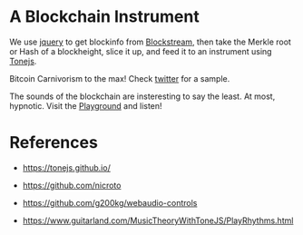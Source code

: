 # A Blockchain Instrument

We use [jquery](https://api.jquery.com/jquery.getjson/) to get blockinfo from [Blockstream](https://github.com/Blockstream/esplora/blob/master/API.md), then take the Merkle root or Hash of a blockheight, slice it up, and feed it to an instrument using [Tonejs](https://tonejs.github.io/). 

Bitcoin Carnivorism to the max!
Check [twitter](https://twitter.com/bitcoinaudio?lang=en) for a sample.

The sounds of the blockchain are insteresting to say the least. At most, hypnotic. 
Visit the [Playground](https://bitcoinaudio.github.io/) and listen!


# References
* https://tonejs.github.io/

* https://github.com/nicroto

* https://github.com/g200kg/webaudio-controls

* https://www.guitarland.com/MusicTheoryWithToneJS/PlayRhythms.html

